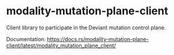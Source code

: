 # modality-mutation-plane-client

Client library to participate in the Deviant mutation control plane.

Documentation: https://docs.rs/modality-mutation-plane-client/latest/modality_mutation_plane_client/
